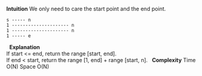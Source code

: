 **Intuition**
We only need to care the start point and the end point.
​
```
s ----- n
1 --------------------- n
1 --------------------- n
1 ----- e
```
​
​
**Explanation**
<br>
If start <= end, return the range [start, end].
<br>
If end < start, return the range [1, end] + range [start, n].
​
​
**Complexity**
Time O(N)
Space O(N)
​
